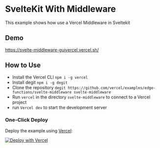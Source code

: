 # SvelteKit With Middleware

This example shows how use a Vercel Middleware in Sveltekit

## Demo

https://svelte-middleware-guivercel.vercel.sh/

## How to Use

- Install the Vercel CLI `npm i -g vercel`
- Install degit `npm i -g degit`
- Clone the repository `degit https://github.com/vercel/examples/edge-functions/svelte-middleware svelte-middleware`
- Run `vercel` in the directory `svelte-middleware` to connect to a Vercel project
- run `Vercel dev` to start the development server

### One-Click Deploy

Deploy the example using [Vercel](https://vercel.com?utm_source=github&utm_medium=readme&utm_campaign=next-example):

[![Deploy with Vercel](https://vercel.com/button)](https://vercel.com/new/clone?repository-url=https://github.com/vercel/examples/tree/main/edge-functions/svelte-middleware&project-name=svelte-middleware&repository-name=svelte-middleware)
